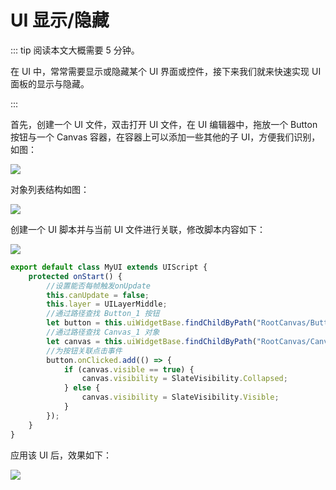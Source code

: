 # UI 显示/隐藏

::: tip 阅读本文大概需要 5 分钟。

在 UI 中，常常需要显示或隐藏某个 UI 界面或控件，接下来我们就来快速实现 UI 面板的显示与隐藏。

:::

首先，创建一个 UI 文件，双击打开 UI 文件，在 UI 编辑器中，拖放一个 Button 按钮与一个 Canvas 容器，在容器上可以添加一些其他的子 UI，方便我们识别，如图：

![](https://wstatic-a1.233leyuan.com/productdocs/static/boxcnA2ZrKUwLlZy90l5Gub9Hzb.png)

对象列表结构如图：

![](https://wstatic-a1.233leyuan.com/productdocs/static/boxcnuQqnnLDTHh2RpkNe93exkc.png)

创建一个 UI 脚本并与当前 UI 文件进行关联，修改脚本内容如下：

![](https://wstatic-a1.233leyuan.com/productdocs/static/boxcnFXT2D5yAfYW2ULA8BeRBqh.gif)

```typescript
export default class MyUI extends UIScript {
	protected onStart() {
		//设置能否每帧触发onUpdate
		this.canUpdate = false;
		this.layer = UILayerMiddle;
		//通过路径查找 Button_1 按钮
		let button = this.uiWidgetBase.findChildByPath("RootCanvas/Button_1") as Button;
		//通过路径查找 Canvas_1 对象
		let canvas = this.uiWidgetBase.findChildByPath("RootCanvas/Canvas_1") as Canvas;
		//为按钮关联点击事件
		button.onClicked.add(() => {
			if (canvas.visible == true) {
				canvas.visibility = SlateVisibility.Collapsed;
			} else {
				canvas.visibility = SlateVisibility.Visible;
			}
		});
	}
}
```

应用该 UI 后，效果如下：

![](https://wstatic-a1.233leyuan.com/productdocs/static/boxcntXETaEbAFAm5kYSJJPhK2d.gif)